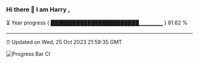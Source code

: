 ### Hi there 👋 I am Harry , 

⏳ Year progress { ████████████████████████▁▁▁▁▁▁ } 81.62 %

---

⏰ Updated on Wed, 25 Oct 2023 21:59:35 GMT

![Progress Bar CI](https://github.com/duykhang68/duykhang68/workflows/Progress%20Bar%20CI/badge.svg)
